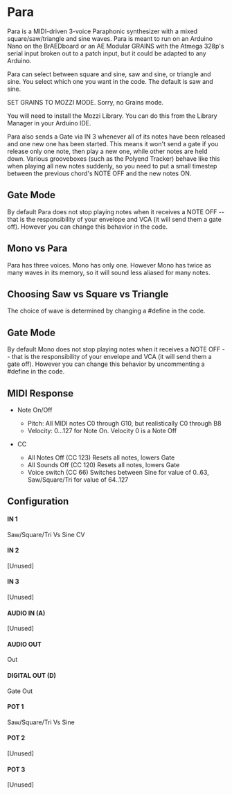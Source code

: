 # Para

Para is a MIDI-driven 3-voice Paraphonic synthesizer with a mixed square/saw/triangle and sine waves.
Para is meant to run on an Arduino Nano on the BrAEDboard or an AE Modular GRAINS with the Atmega 328p's serial input broken out to a patch input, but it could be adapted to any Arduino.

Para can select between square and sine, saw and sine, or triangle and sine.  You select
which one you want in the code.  The default is saw and sine.

SET GRAINS TO MOZZI MODE.  Sorry, no Grains mode.

You will need to install the Mozzi Library.  You can do this from the Library Manager
in your Arduino IDE.

Para also sends a Gate via IN 3 whenever all of its notes have been released and one
new one has been started.  This means it won't send a gate if you release only one note,
then play a new one, while other notes are held down.  Various grooveboxes (such as the
Polyend Tracker) behave like this when playing all new notes suddenly, so you need to put
a small timestep between the previous chord's NOTE OFF and the new notes ON.

## Gate Mode

By default Para does not stop playing notes when it receives a NOTE OFF -- 
that is the responsibility of your envelope and VCA (it will send them a gate off).
However you can change this behavior in the code.

## Mono vs Para

Para has three voices.  Mono has only one.
However Mono has twice as many waves in its memory, so it will sound less aliased for many notes.

## Choosing Saw vs Square vs Triangle

The choice of wave is determined by changing a #define in the code.


## Gate Mode

By default Mono does not stop playing notes when it receives a NOTE OFF -- 
that is the responsibility of your envelope and VCA (it will send them a gate off).
However you can change this behavior by uncommenting a #define in the code.


## MIDI Response

- Note On/Off
    - Pitch: All MIDI notes C0 through G10, but realistically C0 through B8 
    - Velocity: 0...127 for Note On.  Velocity 0 is a Note Off

- CC
    - All Notes Off (CC 123) Resets all notes, lowers Gate
    - All Sounds Off (CC 120) Resets all notes, lowers Gate
    - Voice switch (CC 66) Switches between Sine for value of 0..63, Saw/Square/Tri for value of 64..127



## Configuration

#### IN 1
Saw/Square/Tri Vs Sine CV
#### IN 2
[Unused]
#### IN 3
[Unused]
#### AUDIO IN (A)
[Unused]
#### AUDIO OUT
Out
#### DIGITAL OUT (D) 
Gate Out
#### POT 1
Saw/Square/Tri Vs Sine
#### POT 2
[Unused]
#### POT 3
[Unused]
